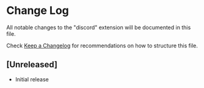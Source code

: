 # Change Log

All notable changes to the "discord" extension will be documented in this file.

Check [Keep a Changelog](http://keepachangelog.com/) for recommendations on how to structure this file.

## [Unreleased]

- Initial release
